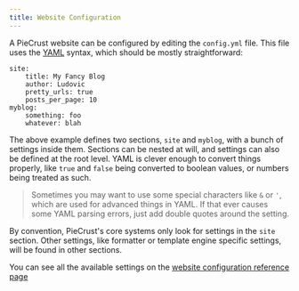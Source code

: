 ```yaml
---
title: Website Configuration
---
```


A PieCrust website can be configured by editing the `config.yml` file. This file
uses the [YAML][] syntax, which should be mostly straightforward:

    site:
        title: My Fancy Blog
        author: Ludovic
        pretty_urls: true
        posts_per_page: 10
    myblog:
        something: foo
        whatever: blah

The above example defines two sections, `site` and `myblog`, with a bunch of
settings inside them. Sections can be nested at will, and settings can also be
defined at the root level. YAML is clever enough to convert things properly,
like `true` and `false` being converted to boolean values, or numbers being
treated as such.

> Sometimes you may want to use some special characters like `&` or `'`, which
> are used for advanced things in YAML. If that ever causes some YAML parsing
> errors, just add double quotes around the setting.

By convention, PieCrust's core systems only look for settings in the `site`
section. Other settings, like formatter or template engine specific settings,
will be found in other sections.

You can see all the available settings on the [website configuration reference
page][wc]

[yaml]: http://en.wikipedia.org/wiki/YAML
[wc]: {{docurl('reference/website-configuration')}}

